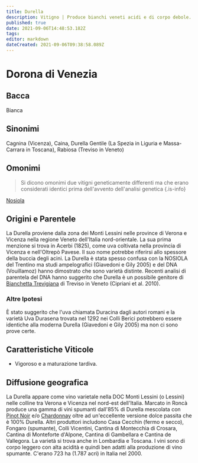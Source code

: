 ```yaml
---
title: Durella
description: Vitigno | Produce bianchi veneti acidi e di corpo debole.
published: true
date: 2021-09-06T14:48:53.182Z
tags: 
editor: markdown
dateCreated: 2021-09-06T09:38:58.089Z
---
```


# Dorona di Venezia

## Bacca
Bianca

## Sinonimi
Cagnina (Vicenza), Caina, Durella Gentile (La Spezia in Liguria e Massa-Carrara in Toscana), Rabiosa (Treviso in Veneto)

## Omonimi
> Si dicono omonimi due vitigni geneticamente differenti ma che erano considerati identici prima dell'avvento dell'analisi genetica
{.is-info}

[Nosiola](/vitigni/Italia/nosiola)


## Origini e Parentele

La Durella proviene dalla zona dei Monti Lessini nelle province di Verona e Vicenza nella regione Veneto dell'Italia nord-orientale. La sua prima menzione si trova in Acerbi (1825), come uva coltivata nella provincia di Vicenza e nell'Oltrepò Pavese. Il suo nome potrebbe riferirsi allo spessore della buccia degli acini. La Durella è stata spesso confusa con la NOSIOLA del Trentino ma studi ampelografici (Giavedoni e Gily 2005) e del DNA (Vouillamoz) hanno dimostrato che sono varietà distinte. Recenti analisi di parentela del DNA hanno suggerito che Durella è un possibile genitore di [Bianchetta Trevigiana](/vitigni/bacca-bianca/bianchetta-trevigiana) di Treviso in Veneto (Cipriani et al. 2010).

### Altre Ipotesi

È stato suggerito che l'uva chiamata Duracina dagli autori romani e la varietà Uva Durasena trovata nel 1292 nei Colli Berici potrebbero essere identiche alla moderna Durella (Giavedoni e Gily 2005) ma non ci sono prove certe.

## Caratteristiche Viticole

- Vigoroso e a maturazione tardiva.

## Diffusione geografica

La Durella appare come vino varietale nella DOC Monti Lessini (o Lessini) nelle colline tra Verona e Vicenza nel nord-est dell'Italia. Marcato in Roncà produce una gamma di vini spumanti dall'85% di Durella mescolata con [Pinot Noir](/vitigni/Francia/pinot-noir) e/o [Chardonnay](/vitigni/Francia/chardonnay) oltre ad un'eccellente versione dolce passita che è 100% Durella. Altri produttori includono Casa Cecchin (fermo e secco), Fongaro (spumante), Colli Vicentini, Cantina di Montecchia di Crosara, Cantina di Monteforte d'Alpone, Cantina di Gambellara e Cantina de Vallegora. La varietà si trova anche in Lombardia e Toscana. I vini sono di corpo leggero con alta acidità e quindi ben adatti alla produzione di vino spumante. C'erano 723 ha (1.787 acri) in Italia nel 2000.
